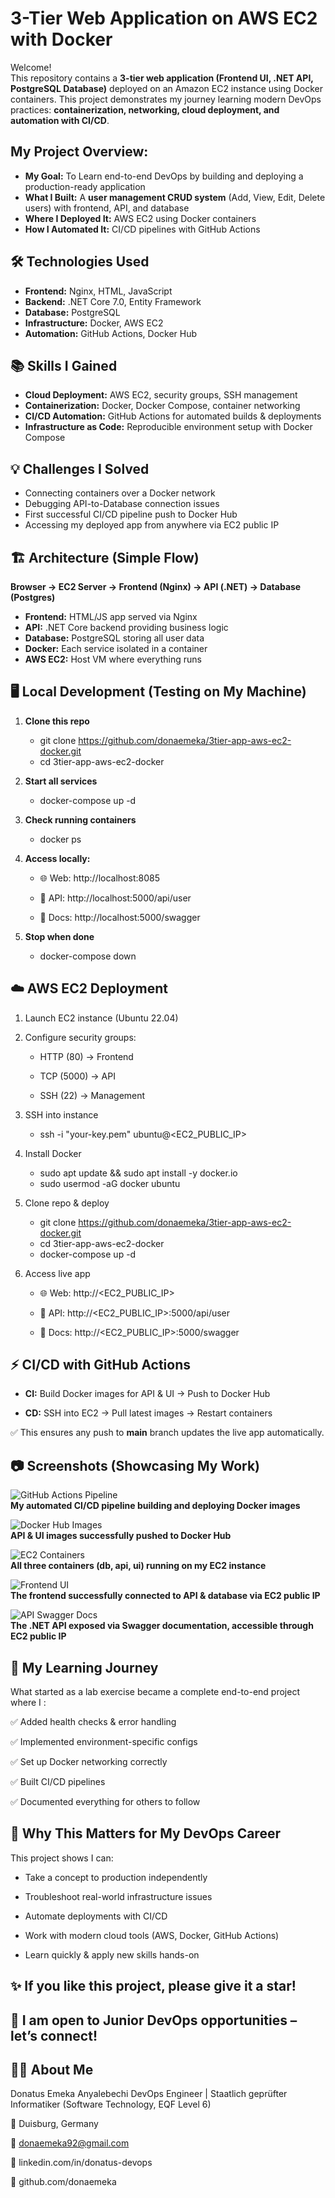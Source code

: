 # 3-Tier Web Application on AWS EC2 with Docker  

Welcome!  
This repository contains a **3-tier web application (Frontend UI, .NET API, PostgreSQL Database)** deployed on an Amazon EC2 instance using Docker containers. This project demonstrates my journey learning modern DevOps practices: **containerization, networking, cloud deployment, and automation with CI/CD**.  



## My Project Overview: 

   - **My Goal:** To Learn end-to-end DevOps by building and deploying a production-ready application  
   - **What I Built:** A **user management CRUD system** (Add, View, Edit, Delete users) with frontend, API, and database  
   - **Where I Deployed It:** AWS EC2 using Docker containers  
   - **How I Automated It:** CI/CD pipelines with GitHub Actions  



## 🛠️ Technologies Used  

   - **Frontend:** Nginx, HTML, JavaScript  
   - **Backend:** .NET Core 7.0, Entity Framework  
   - **Database:** PostgreSQL  
   - **Infrastructure:** Docker, AWS EC2  
   - **Automation:** GitHub Actions, Docker Hub  



## 📚 Skills I Gained  

   - **Cloud Deployment:** AWS EC2, security groups, SSH management  
   - **Containerization:** Docker, Docker Compose, container networking  
   - **CI/CD Automation:** GitHub Actions for automated builds & deployments  
   - **Infrastructure as Code:** Reproducible environment setup with Docker Compose  



## 💡 Challenges I Solved  

   - Connecting containers over a Docker network  
   - Debugging API-to-Database connection issues  
   - First successful CI/CD pipeline push to Docker Hub  
   - Accessing my deployed app from anywhere via EC2 public IP  



## 🏗️ Architecture (Simple Flow)  

**Browser → EC2 Server → Frontend (Nginx) → API (.NET) → Database (Postgres)**  

   - **Frontend:** HTML/JS app served via Nginx  
   - **API:** .NET Core backend providing business logic  
   - **Database:** PostgreSQL storing all user data  
   - **Docker:** Each service isolated in a container  
   - **AWS EC2:** Host VM where everything runs  



## 🖥️ Local Development (Testing on My Machine)  

1. **Clone this repo**
   - git clone https://github.com/donaemeka/3tier-app-aws-ec2-docker.git
   - cd 3tier-app-aws-ec2-docker

2. **Start all services**
   - docker-compose up -d

3. **Check running containers**
   - docker ps

4. **Access locally:**

   - 🌐 Web: http://localhost:8085

   - 🔗 API: http://localhost:5000/api/user

   - 📖 Docs: http://localhost:5000/swagger

5. **Stop when done**

   - docker-compose down



## ☁️ AWS EC2 Deployment
1. Launch EC2 instance (Ubuntu 22.04)

2. Configure security groups:

   - HTTP (80) → Frontend

   - TCP (5000) → API

   - SSH (22) → Management

3. SSH into instance

   - ssh -i "your-key.pem" ubuntu@<EC2_PUBLIC_IP>

4. Install Docker

   - sudo apt update && sudo apt install -y docker.io
   - sudo usermod -aG docker ubuntu

5. Clone repo & deploy

   - git clone https://github.com/donaemeka/3tier-app-aws-ec2-docker.git
   - cd 3tier-app-aws-ec2-docker
   - docker-compose up -d

6. Access live app

   - 🌐 Web: http://<EC2_PUBLIC_IP>

   - 🔗 API: http://<EC2_PUBLIC_IP>:5000/api/user

   - 📖 Docs: http://<EC2_PUBLIC_IP>:5000/swagger


## ⚡ CI/CD with GitHub Actions
   
   - **CI:** Build Docker images for API & UI → Push to Docker Hub

   - **CD:** SSH into EC2 → Pull latest images → Restart containers

✅ This ensures any push to **main** branch updates the live app automatically.



## 📷 Screenshots (Showcasing My Work)



![GitHub Actions Pipeline](screenshots/github-actions.png)  
**My automated CI/CD pipeline building and deploying Docker images**



![Docker Hub Images](screenshots/docker-hub.png)  
**API & UI images successfully pushed to Docker Hub**



![EC2 Containers](screenshots/docker-ps.png)  
**All three containers (db, api, ui) running on my EC2 instance**



![Frontend UI](screenshots/ui.png)  
**The frontend successfully connected to API & database via EC2 public IP**



![API Swagger Docs](screenshots/swagger.png)  
**The .NET API exposed via Swagger documentation, accessible through EC2 public IP**




## 🌱 My Learning Journey
What started as a lab exercise became a complete end-to-end project where I :

✅ Added health checks & error handling

✅ Implemented environment-specific configs

✅ Set up Docker networking correctly

✅ Built CI/CD pipelines

✅ Documented everything for others to follow



## 📌 Why This Matters for My DevOps Career
This project shows I can:

   - Take a concept to production independently

   - Troubleshoot real-world infrastructure issues

   - Automate deployments with CI/CD

   - Work with modern cloud tools (AWS, Docker, GitHub Actions)

   - Learn quickly & apply new skills hands-on



## ✨ If you like this project, please give it a star!
## 📩 I am open to Junior DevOps opportunities – let’s connect!

## 👨‍💻 About Me
Donatus Emeka Anyalebechi
DevOps Engineer | Staatlich geprüfter Informatiker (Software Technology, EQF Level 6)

📍 Duisburg, Germany

📧 donaemeka92@gmail.com

💼 linkedin.com/in/donatus-devops

🐙 github.com/donaemeka 

